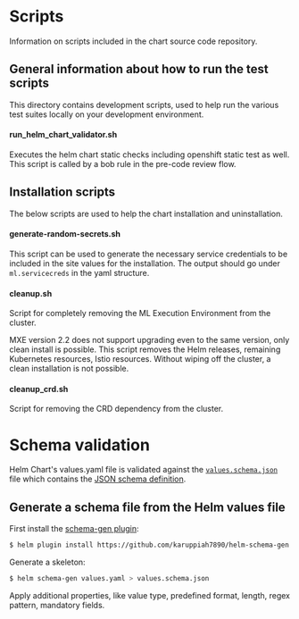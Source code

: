 # Scripts
Information on scripts included in the chart source code repository.

## General information about how to run the test scripts
This directory contains development scripts, used to help run the various test suites locally on your development environment.

#### run_helm_chart_validator.sh
Executes the helm chart static checks including openshift static test as well.
This script is called by a bob rule in the pre-code review flow.

## Installation scripts
The below scripts are used to help the chart installation and uninstallation.

#### generate-random-secrets.sh
This script can be used to generate the necessary service credentials to be included in the site values for the installation.
The output should go under `ml.servicecreds` in the yaml structure.

#### cleanup.sh
Script for completely removing the ML Execution Environment from the cluster.

MXE version 2.2 does not support upgrading even to the same version, only clean install is possible.
This script removes the Helm releases, remaining Kubernetes resources, Istio resources.
Without wiping off the cluster, a clean installation is not possible.

#### cleanup_crd.sh
Script for removing the CRD dependency from the cluster.

# Schema validation

Helm Chart's values.yaml file is validated against the
[`values.schema.json`](../../charts/eric-oss-ml-execution-env/values.schema.json) file which contains the
[JSON schema definition](https://json-schema.org/understanding-json-schema/).

## Generate a schema file from the Helm values file

First install the [schema-gen plugin](https://github.com/karuppiah7890/helm-schema-gen):
```bash
$ helm plugin install https://github.com/karuppiah7890/helm-schema-gen.git
```

Generate a skeleton:
```bash
$ helm schema-gen values.yaml > values.schema.json
```

Apply additional properties, like value type, predefined format, length, regex pattern, mandatory fields.
